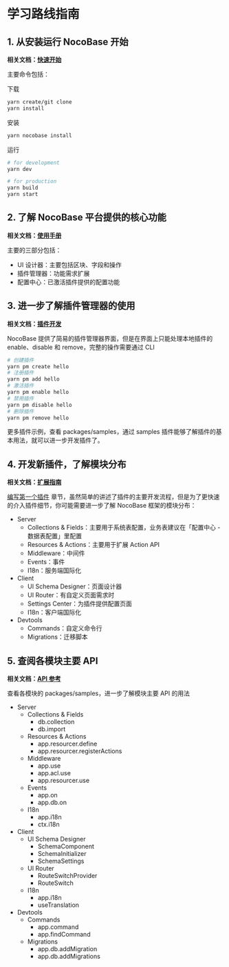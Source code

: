 # 学习路线指南

## 1. 从安装运行 NocoBase 开始

**相关文档：<a href="/welcome/getting-started/installation" target="_blank">快速开始</a>**

主要命令包括：

下载

```bash
yarn create/git clone
yarn install
```

安装

```bash
yarn nocobase install
```

运行

```bash
# for development
yarn dev

# for production
yarn build
yarn start
```

## 2. 了解 NocoBase 平台提供的核心功能

**相关文档：<a href="/manual" target="_blank">使用手册</a>**

主要的三部分包括：

- UI 设计器：主要包括区块、字段和操作
- 插件管理器：功能需求扩展
- 配置中心：已激活插件提供的配置功能

## 3. 进一步了解插件管理器的使用

**相关文档：<a href="/development" target="_blank">插件开发</a>**

NocoBase 提供了简易的插件管理器界面，但是在界面上只能处理本地插件的 enable、disable 和 remove，完整的操作需要通过 CLI

```bash
# 创建插件
yarn pm create hello
# 注册插件
yarn pm add hello
# 激活插件
yarn pm enable hello
# 禁用插件
yarn pm disable hello
# 删除插件
yarn pm remove hello
```

更多插件示例，查看 packages/samples，通过 samples 插件能够了解插件的基本用法，就可以进一步开发插件了。

## 4. 开发新插件，了解模块分布

**相关文档：<a href="/development/guide" target="_blank">扩展指南</a>**

[编写第一个插件](/development/your-fisrt-plugin) 章节，虽然简单的讲述了插件的主要开发流程，但是为了更快速的介入插件细节，你可能需要进一步了解 NocoBase 框架的模块分布：

- Server
  - Collections & Fields：主要用于系统表配置，业务表建议在「配置中心 - 数据表配置」里配置
  - Resources & Actions：主要用于扩展 Action API
  - Middleware：中间件
  - Events：事件
  - I18n：服务端国际化
- Client
  - UI Schema Designer：页面设计器
  - UI Router：有自定义页面需求时
  - Settings Center：为插件提供配置页面
  - I18n：客户端国际化
- Devtools
  - Commands：自定义命令行
  - Migrations：迁移脚本

## 5. 查阅各模块主要 API

**相关文档：<a href="/api" target="_blank">API 参考</a>**

查看各模块的 packages/samples，进一步了解模块主要 API 的用法

- Server
  - Collections & Fields
    - db.collection
    - db.import
  - Resources & Actions
    - app.resourcer.define
    - app.resourcer.registerActions
  - Middleware
    - app.use
    - app.acl.use
    - app.resourcer.use
  - Events
    - app.on
    - app.db.on
  - I18n
    - app.i18n
    - ctx.i18n
- Client
  - UI Schema Designer
    - SchemaComponent
    - SchemaInitializer
    - SchemaSettings
  - UI Router
    - RouteSwitchProvider
    - RouteSwitch
  - I18n
    - app.i18n
    - useTranslation
- Devtools
  - Commands
    - app.command
    - app.findCommand
  - Migrations
    - app.db.addMigration
    - app.db.addMigrations
